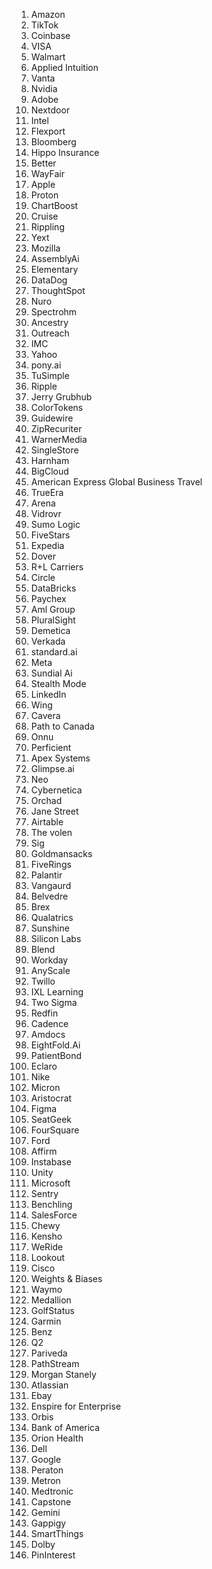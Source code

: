  1. Amazon 
 2. TikTok
 3.  Coinbase 
 4. VISA
 5.  Walmart 
 6. Applied Intuition 
 7. Vanta 
 8. Nvidia
 9. Adobe 
 10. Nextdoor 
 11. Intel
 12. Flexport
 13. Bloomberg
 14. Hippo Insurance 
 15. Better
 16. WayFair 
 17. Apple 
 18. Proton 
 19. ChartBoost 
 20. Cruise 
 21. Rippling 
 22. Yext 
 23. Mozilla
 24. AssemblyAi
 25.  Elementary 
 26. DataDog 
 27. ThoughtSpot 
 28. Nuro 
 29. Spectrohm
 30. Ancestry 
 31. Outreach 
 32. IMC 
 33. Yahoo 
 34. pony.ai 
 35. TuSimple 
 36. Ripple 
 37. Jerry Grubhub
 38. ColorTokens
 39. Guidewire
 40. ZipRecuriter
 41. WarnerMedia
 42. SingleStore
 43. Harnham
 44. BigCloud
 45. American Express Global Business Travel 
 46. TrueEra 
 47. Arena
 48. Vidrovr
 49. Sumo Logic 
 50. FiveStars 
 51. Expedia 
 52. Dover 
 53. R+L Carriers 
 54. Circle
 55. DataBricks 
 56. Paychex 
 57. Aml Group 
 58. PluralSight 
 59. Demetica 
 60. Verkada
 61. standard.ai 
 62. Meta 
 63. Sundial Ai 
 64. Stealth Mode 
 65. LinkedIn 
 66. Wing 
 67. Cavera 
 68. Path to Canada 
 69. Onnu 
 70. Perficient 
 71. Apex Systems 
 72. Glimpse.ai 
 73. Neo 
 74. Cybernetica
 75. Orchad
 76. Jane Street 
 77. Airtable 
 78. The volen 
 79. Sig 
 80. Goldmansacks 
 81. FiveRings
 82. Palantir 
 83. Vangaurd 
 84. Belvedre 
 85. Brex 
 86. Qualatrics 
 87. Sunshine 
 88. Silicon Labs
 89. Blend 
 90. Workday 
 91. AnyScale 
 92. Twillo 
 93. IXL Learning 
 94. Two Sigma 
 95. Redfin 
 96. Cadence
 97. Amdocs 
 98. EightFold.Ai 
 99. PatientBond 
 100. Eclaro 
 101. Nike 
 102. Micron 
 103. Aristocrat 
 104. Figma
 105. SeatGeek 
 106. FourSquare 
 107. Ford 
 108. Affirm 
 109. Instabase 
 110. Unity 
 111. Microsoft
 112. Sentry
 113. Benchling 
 114. SalesForce 
 115. Chewy 
 116. Kensho 
 117. WeRide 
 118. Lookout 
 119. Cisco 
 120. Weights & Biases 
 121. Waymo 
 122. Medallion
 123. GolfStatus
 124. Garmin
 125. Benz
 126. Q2
 127. Pariveda
 128. PathStream
 129. Morgan Stanely
 130. Atlassian
 131. Ebay
 132. Enspire for Enterprise
 133. Orbis
 134. Bank of America
 135. Orion Health
 136. Dell
 137. Google
 138. Peraton
 139. Metron
 140. Medtronic
 141. Capstone
 142. Gemini
 143. Gappigy
 144. SmartThings
 145. Dolby
 146. PinInterest

